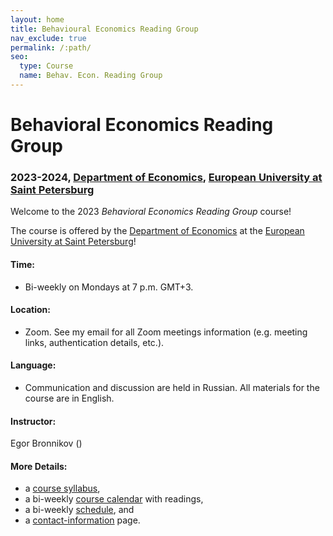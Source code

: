 ```yaml
---
layout: home
title: Behavioural Economics Reading Group
nav_exclude: true
permalink: /:path/
seo:
  type: Course
  name: Behav. Econ. Reading Group
---
```


# Behavioral Economics Reading Group
### 2023-2024, [Department of Economics](https://eusp.org/en/econ), [European University at Saint Petersburg](https://eusp.org/en)

Welcome to the 2023 _Behavioral Economics Reading Group_ course!  

The course is offered by the [Department of Economics](https://eusp.org/en/econ) at the [European University at Saint Petersburg](https://eusp.org/en)! 



#### Time: 
- Bi-weekly on Mondays at 7 p.m. GMT+3.

#### Location: 
- Zoom. See my email for all Zoom meetings information (e.g. meeting links, authentication details, etc.).

#### Language: 
- Communication and discussion are held in Russian. All materials for the course are in English.

#### Instructor: 
Egor Bronnikov ()

#### More Details: 
- a [course syllabus](about.md),
- a bi-weekly [course calendar](calendar.md) with readings,
- a bi-weekly [schedule](schedule.md), and 
- a [contact-information](staff.md) page.


